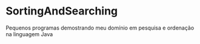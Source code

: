 # SortingAndSearching
Pequenos programas demostrando meu domínio em pesquisa e ordenação na linguagem Java
